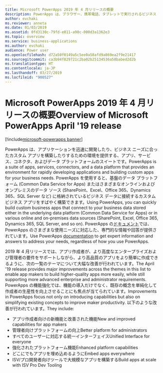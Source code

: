 ```yaml
---
title: Microsoft PowerApps 2019 年 4 月リリースの概要
description: PowerApps は、ブラウザー、携帯電話、タブレットで実行されるビジネス アプリを、コーディングなしで作成できるようにするサービスです。
author: evchaki
ms.reviewer: anneta
ms.date: 01/03/2019
ms.assetid: 0fd3130c-79fd-e811-a98c-000d3a1362e3
ms.topic: overview
ms.service: business-applications
ms.author: evchaki
audience: Power user
ms.openlocfilehash: d72a50f0149a5c5ee0a58afd9a869ea2f9e21417
ms.sourcegitcommit: ca3b94f829721c2ba02b25134536a58babed2d2b
ms.translationtype: HT
ms.contentlocale: ja-JP
ms.lasthandoff: 03/27/2019
ms.locfileid: "900527"
---
```

# <a name="overview-of-microsoft-powerapps-april-19-release"></a><span data-ttu-id="1e279-103">Microsoft PowerApps 2019 年 4 月リリースの概要</span><span class="sxs-lookup"><span data-stu-id="1e279-103">Overview of Microsoft PowerApps April '19 release</span></span>
[!include[microsoft-powerapps banner](../includes/microsoft-powerapps.md)]

<span data-ttu-id="1e279-104">PowerApps は、アプリケーションを迅速に開発したり、ビジネス ニーズに合ったカスタム アプリを構築したりするための環境を提供する、アプリ、サービス、コネクタ、およびデータ プラットフォームのスイートです。</span><span class="sxs-lookup"><span data-stu-id="1e279-104">PowerApps is a suite of apps, services, connectors, and a data platform that provides an environment for rapidly developing applications and building custom apps for your business needs.</span></span> <span data-ttu-id="1e279-105">PowerApps を使用すると、基盤のデータ プラットフォーム (Common Data Service for Apps) またはさまざまなオンラインおよびオンプレミスのデータ ソース (SharePoint、Excel、Office 365、Dynamics 365、SQL Server など) に格納されているビジネス データに接続するカスタム ビジネス アプリをすばやく構築できます。</span><span class="sxs-lookup"><span data-stu-id="1e279-105">Using PowerApps, you can quickly build custom business apps that connect to your business data stored either in the underlying data platform (Common Data Service for Apps) or in various online and on-premises data sources (SharePoint, Excel, Office 365, Dynamics 365, SQL Server, and so on).</span></span> <span data-ttu-id="1e279-106">PowerApps の[ドキュメント](https://docs.microsoft.com/powerapps/)では、PowerApps のさまざまな使用ニーズに対応した、専門的な情報や回答が提供されています。</span><span class="sxs-lookup"><span data-stu-id="1e279-106">Use PowerApps [documentation](https://docs.microsoft.com/powerapps/) to get expert information and answers to address your needs, regardless of how you use PowerApps.</span></span>

<span data-ttu-id="1e279-107">2019 年 4 月リリースでは、アプリ作成者が、より高度なエンタープライズおよび管理者の要件をサポートしながら、より高品質のアプリをより簡単に作成できるように、次の一覧のテーマについて大幅な改善が行われています。</span><span class="sxs-lookup"><span data-stu-id="1e279-107">The April '19 release provides major improvements across the themes in this list to enable app makers to build higher-quality apps more easily, while still supporting more advanced enterprise and administrator requirements.</span></span> <span data-ttu-id="1e279-108">PowerApps の機能強化では、機能の導入だけでなく、既存の概念を単純化して作成者の生産性を向上させることにも焦点が当てられています。</span><span class="sxs-lookup"><span data-stu-id="1e279-108">Improvements in PowerApps focus not only on introducing capabilities but also on simplifying existing concepts to improve maker productivity.</span></span> <span data-ttu-id="1e279-109">以下のような改善が行われています。</span><span class="sxs-lookup"><span data-stu-id="1e279-109">They include:</span></span>

- <span data-ttu-id="1e279-110">アプリ作成者向けの新機能と改善された機能</span><span class="sxs-lookup"><span data-stu-id="1e279-110">New and improved capabilities for app makers</span></span>
- <span data-ttu-id="1e279-111">管理者向けプラットフォームの向上</span><span class="sxs-lookup"><span data-stu-id="1e279-111">Better platform for administrators</span></span>
- <span data-ttu-id="1e279-112">すべてのユーザーに対応する統一インターフェイス</span><span class="sxs-lookup"><span data-stu-id="1e279-112">Unified Interface for everyone</span></span>
- <span data-ttu-id="1e279-113">強化されたプラットフォーム機能</span><span class="sxs-lookup"><span data-stu-id="1e279-113">Enhanced platform capabilities</span></span>
- <span data-ttu-id="1e279-114">どこにでもアプリを埋め込めるように</span><span class="sxs-lookup"><span data-stu-id="1e279-114">Embed apps everywhere</span></span>
- <span data-ttu-id="1e279-115">ISV/プロ開発者向けツールで大規模なアプリを構築する</span><span class="sxs-lookup"><span data-stu-id="1e279-115">Build apps at scale with ISV Pro Dev Tooling</span></span>